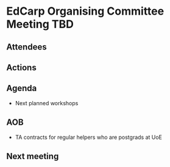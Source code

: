 # EdCarp Organising Committee Meeting TBD

## Attendees

## Actions

## Agenda
* Next planned workshops

## AOB
* TA contracts for regular helpers who are postgrads at UoE

## Next meeting  
